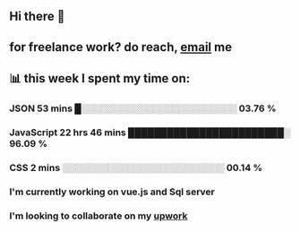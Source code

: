 ## Hi there 👋

## for freelance work? do reach, [email](mailto:bushraabbas368@gmail.com?subject=[GitHub]%20Source%20Han%20Sans) me

## 📊 this week I spent my time on:

### JSON         53 mins         █░░░░░░░░░░░░░░░░░░░░░░░░   03.76 %
### JavaScript   22 hrs 46 mins  ████████████████████████░   96.09 %
### CSS          2 mins          ░░░░░░░░░░░░░░░░░░░░░░░░░   00.14 %

### I'm currently working on vue.js and Sql server

### I'm looking to collaborate on my [upwork](https://www.upwork.com/freelancers/~01a84bde0169734f08) 


